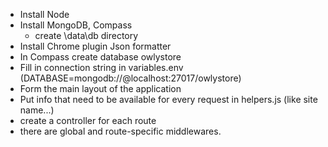 - Install Node 
- Install MongoDB, Compass
	- create \data\db directory
- Install Chrome plugin Json formatter
- In Compass create database owlystore
- Fill in connection string in variables.env (DATABASE=mongodb://@localhost:27017/owlystore)
- Form the main layout of the application
- Put info that need to be available for every request in helpers.js (like site name...)
- create a controller for each route
- there are global and route-specific middlewares.